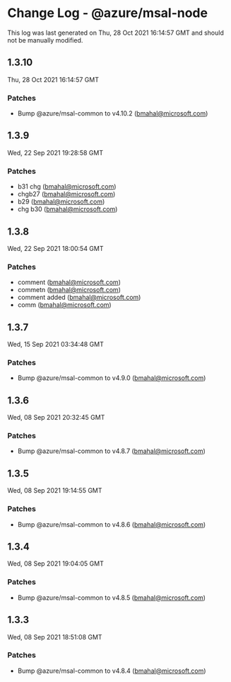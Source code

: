 # Change Log - @azure/msal-node

This log was last generated on Thu, 28 Oct 2021 16:14:57 GMT and should not be manually modified.

<!-- Start content -->

## 1.3.10

Thu, 28 Oct 2021 16:14:57 GMT

### Patches

- Bump @azure/msal-common to v4.10.2 (bmahal@microsoft.com)

## 1.3.9

Wed, 22 Sep 2021 19:28:58 GMT

### Patches

- b31 chg (bmahal@microsoft.com)
- chgb27 (bmahal@microsoft.com)
- b29 (bmahal@microsoft.com)
- chg b30 (bmahal@microsoft.com)

## 1.3.8

Wed, 22 Sep 2021 18:00:54 GMT

### Patches

- comment      (bmahal@microsoft.com)
- commetn  (bmahal@microsoft.com)
- comment added (bmahal@microsoft.com)
- comm    (bmahal@microsoft.com)

## 1.3.7

Wed, 15 Sep 2021 03:34:48 GMT

### Patches

- Bump @azure/msal-common to v4.9.0 (bmahal@microsoft.com)

## 1.3.6

Wed, 08 Sep 2021 20:32:45 GMT

### Patches

- Bump @azure/msal-common to v4.8.7 (bmahal@microsoft.com)

## 1.3.5

Wed, 08 Sep 2021 19:14:55 GMT

### Patches

- Bump @azure/msal-common to v4.8.6 (bmahal@microsoft.com)

## 1.3.4

Wed, 08 Sep 2021 19:04:05 GMT

### Patches

- Bump @azure/msal-common to v4.8.5 (bmahal@microsoft.com)

## 1.3.3

Wed, 08 Sep 2021 18:51:08 GMT

### Patches

- Bump @azure/msal-common to v4.8.4 (bmahal@microsoft.com)

